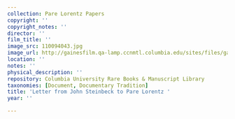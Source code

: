 ```yaml
---
collection: Pare Lorentz Papers
copyright: ''
copyright_notes: ''
director: ''
film_title: ''
image_src: 110094043.jpg
image_url: http://gainesfilm.qa-lamp.ccnmtl.columbia.edu/sites/files/gainesfilm/images/110094043.jpg
location: ''
notes: ''
physical_description: ''
repository: Columbia University Rare Books & Manuscript Library
taxonomies: [Document, Documentary Tradition]
title: 'Letter from John Steinbeck to Pare Lorentz '
year: ''

---
```

